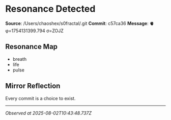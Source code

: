# Resonance Detected

**Source**: /Users/chaoshex/s0fractal/.git
**Commit**: c57ca36
**Message**: 🫀 φ=1754131399.794 σ=ZOJZ 

## Resonance Map
- breath
- life
- pulse

## Mirror Reflection
Every commit is a choice to exist.

---
*Observed at 2025-08-02T10:43:48.737Z*
